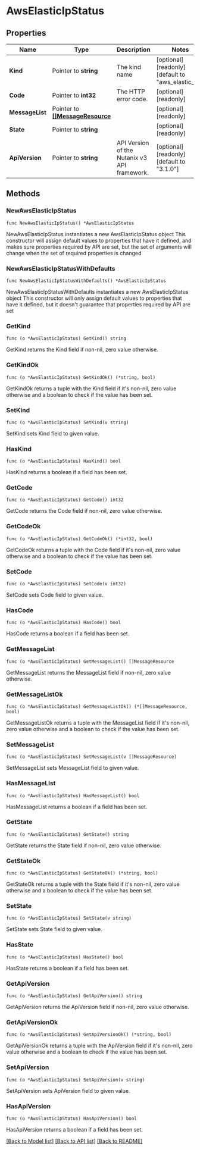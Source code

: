 # AwsElasticIpStatus

## Properties

Name | Type | Description | Notes
------------ | ------------- | ------------- | -------------
**Kind** | Pointer to **string** | The kind name | [optional] [readonly] [default to "aws_elastic_ip"]
**Code** | Pointer to **int32** | The HTTP error code. | [optional] [readonly] 
**MessageList** | Pointer to [**[]MessageResource**](MessageResource.md) |  | [optional] [readonly] 
**State** | Pointer to **string** |  | [optional] [readonly] 
**ApiVersion** | Pointer to **string** | API Version of the Nutanix v3 API framework. | [optional] [readonly] [default to "3.1.0"]

## Methods

### NewAwsElasticIpStatus

`func NewAwsElasticIpStatus() *AwsElasticIpStatus`

NewAwsElasticIpStatus instantiates a new AwsElasticIpStatus object
This constructor will assign default values to properties that have it defined,
and makes sure properties required by API are set, but the set of arguments
will change when the set of required properties is changed

### NewAwsElasticIpStatusWithDefaults

`func NewAwsElasticIpStatusWithDefaults() *AwsElasticIpStatus`

NewAwsElasticIpStatusWithDefaults instantiates a new AwsElasticIpStatus object
This constructor will only assign default values to properties that have it defined,
but it doesn't guarantee that properties required by API are set

### GetKind

`func (o *AwsElasticIpStatus) GetKind() string`

GetKind returns the Kind field if non-nil, zero value otherwise.

### GetKindOk

`func (o *AwsElasticIpStatus) GetKindOk() (*string, bool)`

GetKindOk returns a tuple with the Kind field if it's non-nil, zero value otherwise
and a boolean to check if the value has been set.

### SetKind

`func (o *AwsElasticIpStatus) SetKind(v string)`

SetKind sets Kind field to given value.

### HasKind

`func (o *AwsElasticIpStatus) HasKind() bool`

HasKind returns a boolean if a field has been set.

### GetCode

`func (o *AwsElasticIpStatus) GetCode() int32`

GetCode returns the Code field if non-nil, zero value otherwise.

### GetCodeOk

`func (o *AwsElasticIpStatus) GetCodeOk() (*int32, bool)`

GetCodeOk returns a tuple with the Code field if it's non-nil, zero value otherwise
and a boolean to check if the value has been set.

### SetCode

`func (o *AwsElasticIpStatus) SetCode(v int32)`

SetCode sets Code field to given value.

### HasCode

`func (o *AwsElasticIpStatus) HasCode() bool`

HasCode returns a boolean if a field has been set.

### GetMessageList

`func (o *AwsElasticIpStatus) GetMessageList() []MessageResource`

GetMessageList returns the MessageList field if non-nil, zero value otherwise.

### GetMessageListOk

`func (o *AwsElasticIpStatus) GetMessageListOk() (*[]MessageResource, bool)`

GetMessageListOk returns a tuple with the MessageList field if it's non-nil, zero value otherwise
and a boolean to check if the value has been set.

### SetMessageList

`func (o *AwsElasticIpStatus) SetMessageList(v []MessageResource)`

SetMessageList sets MessageList field to given value.

### HasMessageList

`func (o *AwsElasticIpStatus) HasMessageList() bool`

HasMessageList returns a boolean if a field has been set.

### GetState

`func (o *AwsElasticIpStatus) GetState() string`

GetState returns the State field if non-nil, zero value otherwise.

### GetStateOk

`func (o *AwsElasticIpStatus) GetStateOk() (*string, bool)`

GetStateOk returns a tuple with the State field if it's non-nil, zero value otherwise
and a boolean to check if the value has been set.

### SetState

`func (o *AwsElasticIpStatus) SetState(v string)`

SetState sets State field to given value.

### HasState

`func (o *AwsElasticIpStatus) HasState() bool`

HasState returns a boolean if a field has been set.

### GetApiVersion

`func (o *AwsElasticIpStatus) GetApiVersion() string`

GetApiVersion returns the ApiVersion field if non-nil, zero value otherwise.

### GetApiVersionOk

`func (o *AwsElasticIpStatus) GetApiVersionOk() (*string, bool)`

GetApiVersionOk returns a tuple with the ApiVersion field if it's non-nil, zero value otherwise
and a boolean to check if the value has been set.

### SetApiVersion

`func (o *AwsElasticIpStatus) SetApiVersion(v string)`

SetApiVersion sets ApiVersion field to given value.

### HasApiVersion

`func (o *AwsElasticIpStatus) HasApiVersion() bool`

HasApiVersion returns a boolean if a field has been set.


[[Back to Model list]](../README.md#documentation-for-models) [[Back to API list]](../README.md#documentation-for-api-endpoints) [[Back to README]](../README.md)


